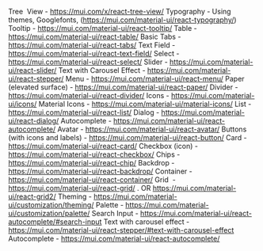 Tree  View - https://mui.com/x/react-tree-view/
Typography - Using themes, Googlefonts, (https://mui.com/material-ui/react-typography/)
Tooltip - https://mui.com/material-ui/react-tooltip/
Table - https://mui.com/material-ui/react-table/
Basic Tabs - https://mui.com/material-ui/react-tabs/
Text Field - https://mui.com/material-ui/react-text-field/
Select - https://mui.com/material-ui/react-select/
Slider - https://mui.com/material-ui/react-slider/
Text with Carousel Effect - https://mui.com/material-ui/react-stepper/
Menu - https://mui.com/material-ui/react-menu/
Paper (elevated surface) - https://mui.com/material-ui/react-paper/
Divider - https://mui.com/material-ui/react-divider/
Icons - https://mui.com/material-ui/icons/
Material Icons - https://mui.com/material-ui/material-icons/
List - https://mui.com/material-ui/react-list/
Dialog - https://mui.com/material-ui/react-dialog/
Autocomplete - https://mui.com/material-ui/react-autocomplete/
Avatar - https://mui.com/material-ui/react-avatar/
Buttons (with icons and labels) - https://mui.com/material-ui/react-button/
Card - https://mui.com/material-ui/react-card/
Checkbox (icon) - https://mui.com/material-ui/react-checkbox/
Chips - https://mui.com/material-ui/react-chip/
Backdrop - https://mui.com/material-ui/react-backdrop/
Container - https://mui.com/material-ui/react-container/
Grid  - https://mui.com/material-ui/react-grid/ . OR https://mui.com/material-ui/react-grid2/
Theming - https://mui.com/material-ui/customization/theming/
Palette - https://mui.com/material-ui/customization/palette/
Search Input - https://mui.com/material-ui/react-autocomplete/#search-input
Text with carousel effect - https://mui.com/material-ui/react-stepper/#text-with-carousel-effect
Autocomplete - https://mui.com/material-ui/react-autocomplete/
